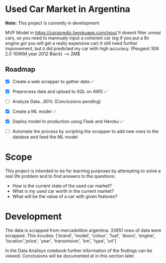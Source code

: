 # Used Car Market in Argentina

**Note:** This project is currently in development

MVP Model in https://carspredic.herokuapp.com/input
It doesnt filter unreal cars, so you need to mannualy input a coherent car (eg if you put a 8v engine gol you will get a really expensive car)
It still need further improvement, but it did predicted my car with high accuracy. (Peugeot 308 2.0 100KM year 2012 Black) --> 2M$

## Roadmap

 - [x] Create a web scrapper to gather data ✅
 - [x] Preprocess data and upload to SQL on AWS ✅
 - [ ] Analyze Data...80% (Conclusions pending) 
 - [x] Create a ML model ✅
 - [x] Deploy model to production using Flask and Heroku ✅
 - [ ] Automate the process by scripting the scrapper to add new rows to the databse and feed the ML model


# Scope

This project is intended to be for learning purposes by attempting to solve a real life problem and to find answers to the questions:

 - How is the current state of the used car market? 
 - What is my used car worth in the current market?  
 - What will be the value of a car with given features?

#  Development

The data is scrapped from mercadolibre argentina. 33951 rows of data were scrapped. 
This incudes:
['brand', 'model', 'colour', 'fuel', 'doors', 'engine', 'location','price', 'year', 'transmision', 'km', 'type', 'url']

In the Data Analisys notebook further information of the findings can be viewed.
Conclusions will be documented at in this section later.
